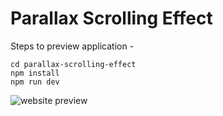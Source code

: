 # Parallax Scrolling Effect

Steps to preview application - 
```
cd parallax-scrolling-effect
npm install
npm run dev

```
 ![website preview](src/assets/parallex.gif)